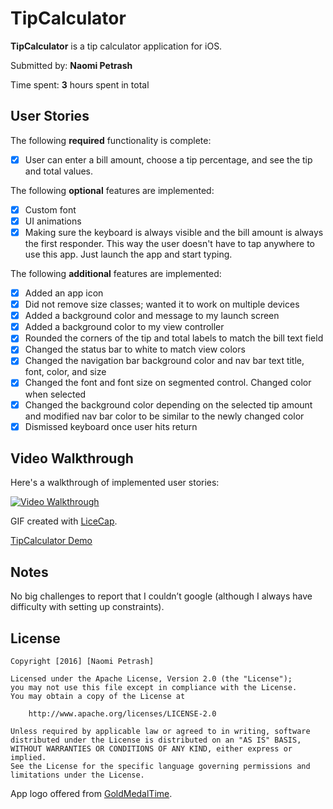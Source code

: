 # TipCalculator

**TipCalculator** is a tip calculator application for iOS.

Submitted by: **Naomi Petrash**

Time spent: **3** hours spent in total

## User Stories

The following **required** functionality is complete:
* [X] User can enter a bill amount, choose a tip percentage, and see the tip and total values.

The following **optional** features are implemented:
* [X] Custom font
* [X] UI animations
* [X] Making sure the keyboard is always visible and the bill amount is always the first responder. This way the user doesn't have to tap anywhere to use this app. Just launch the app and start typing.

The following **additional** features are implemented:

- [X] Added an app icon
- [X] Did not remove size classes; wanted it to work on multiple devices
- [X] Added a background color and message to my launch screen
- [X] Added a background color to my view controller
- [X] Rounded the corners of the tip and total labels to match the bill text field
- [X] Changed the status bar to white to match view colors
- [X] Changed the navigation bar background color and nav bar text title, font, color, and size
- [X] Changed the font and font size on segmented control. Changed color when selected
- [X] Changed the background color depending on the selected tip amount and modified nav bar color to be similar to the newly changed color
- [X] Dismissed keyboard once user hits return

## Video Walkthrough 

Here's a walkthrough of implemented user stories:

<a href="/course_images/ios_for_designers/name%20of%20your%20file%20in%20the%20repo.gif" target="_blank"><img src='/course_images/ios_for_designers/name%20of%20your%20file%20in%20the%20repo.gif' title='Video Walkthrough' width='' alt='Video Walkthrough' /></a>

GIF created with [LiceCap](http://www.cockos.com/licecap/).

[TipCalculator Demo](https://github.com/naomipetrash/TipCalculator/blob/master/TipCalculator/TipCalculator%20Demo.gif)

## Notes

No big challenges to report that I couldn’t google (although I always have difficulty with setting up constraints).

## License

    Copyright [2016] [Naomi Petrash]

    Licensed under the Apache License, Version 2.0 (the "License");
    you may not use this file except in compliance with the License.
    You may obtain a copy of the License at

        http://www.apache.org/licenses/LICENSE-2.0

    Unless required by applicable law or agreed to in writing, software
    distributed under the License is distributed on an "AS IS" BASIS,
    WITHOUT WARRANTIES OR CONDITIONS OF ANY KIND, either express or implied.
    See the License for the specific language governing permissions and
    limitations under the License.

App logo offered from [GoldMedalTime](http://www.iosappdownload.org/download.php?boaID=368316).
